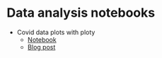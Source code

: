 # Data analysis notebooks

- Covid data plots with ploty
   - [Notebook](https://github.com/JoseRZapata/Data_analysis_notebooks/blob/main/notebooks/Covid19_Visualizacion_es.ipynb)
   - [Blog post](https://joserzapata.github.io/post/covid19-visualizacion/)
